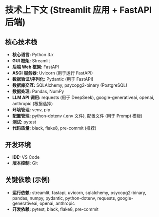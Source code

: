 # 技术上下文 (Streamlit 应用 + FastAPI 后端)

## 核心技术栈
- **核心语言:** Python 3.x
- **GUI 框架:** Streamlit
- **后端 Web 框架:** FastAPI
- **ASGI 服务器:** Uvicorn (用于运行 FastAPI)
- **数据验证/序列化:** Pydantic (用于 FastAPI)
- **数据库交互:** SQLAlchemy, psycopg2-binary (PostgreSQL)
- **数据处理:** Pandas, NumPy
- **LLM API 调用:** requests (用于 DeepSeek), google-generativeai, openai, anthropic (根据选择)
- **环境管理:** venv, pip
- **配置管理:** python-dotenv (.env 文件), 配置文件 (用于 Prompt 模板)
- **测试:** pytest
- **代码质量:** black, flake8, pre-commit (推荐)

## 开发环境
- **IDE:** VS Code
- **版本控制:** Git

## 关键依赖 (示例)
- **运行依赖:** streamlit, fastapi, uvicorn, sqlalchemy, psycopg2-binary, pandas, numpy, pydantic, python-dotenv, requests, google-generativeai, openai, anthropic
- **开发依赖:** pytest, black, flake8, pre-commit
